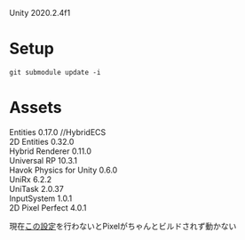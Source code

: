 Unity 2020.2.4f1

# Setup
`git submodule update -i`

# Assets
Entities 0.17.0 //HybridECS  
2D Entities 0.32.0  
Hybrid Renderer 0.11.0  
Universal RP 10.3.1  
Havok Physics for Unity 0.6.0  
UniRx 6.2.2  
UniTask 2.0.37  
InputSystem 1.0.1  
2D Pixel Perfect 4.0.1  

現在[この設定](https://github.com/8picomu/Matomaru/issues/3)を行わないとPixelがちゃんとビルドされず動かない
